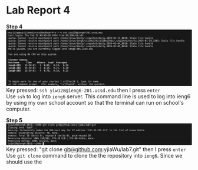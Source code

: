 # Lab Report 4
**Step 4**
![image1](Labreport4_4.png)<br>
Key pressed: `ssh yiw128@ieng6-201.ucsd.edu` then I press `enter` <br>
Use `ssh` to log into `ieng6` server. This command line is used to log into ieng6 by using my own school account so that the terminal can run on school's computer. 

**Step 5**
![image2](Labreport4_5.png)<br>
Key pressed: "git clone git@github.com:yjiaWu/lab7.git" then I press `enter`<br>
Use `git clone` command to clone the the repository into `ieng6`. Since we should use the 

